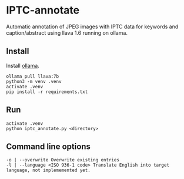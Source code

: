 # IPTC-annotate
Automatic annotation of JPEG images with IPTC data for keywords and caption/abstract using llava 1.6 running on ollama. 
## Install
Install [ollama](https://ollama.com/).
```
ollama pull llava:7b
python3 -m venv .venv
activate .venv
pip install -r requirements.txt
```
## Run
```
activate .venv
python iptc_annotate.py <directory>
```
## Command line options
```
-o | --overwrite Overwrite existing entries
-l | --language <ISO 936-1 code> Translate English into target language, not implememented yet.
```
